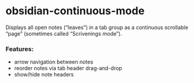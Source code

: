 # obsidian-continuous-mode

Displays all open notes (“leaves”) in a tab group as a continuous scrollable “page” (sometimes called “Scrivenings mode”). 

### Features: 
 - arrow navigation between notes
 - reorder notes via tab header drag-and-drop
 - show/hide note headers

